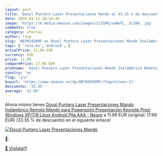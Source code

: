 ```yaml
---
layout: post
title: 'Doosl Puntero Laser Presentaciones Mando al 33.35 % de descuento'
date: 2020-03-12 18:54:49
image: 'https://m.media-amazon.com/images/I/31RKjvaNwTL._SL200_.jpg'
comments: true
category: ofertas
author: ring
slug: 'B07N192KMF-es Doosl Puntero Laser Presentaciones Mando Inalámbrico...'
tags: [ 'tole.es','android', ]
actualPrice: 11.99 EUR
currency: EUR
price: 11.99
comparePrice: 17.99 EUR
prodname: 'Doosl Puntero Laser Presentaciones Mando Inalámbrico Remoto Mando para Powerpoint Presentación  Keynote  Prezi  Windows XP/7/8  Linux  Android  Pila AAA - Negro'
country: 'es'
flag: '🇪🇸'
buyurl: 'https://www.amazon.es/dp/B07N192KMF/?tag=tolees-21'
descuento: '33.35'
average: '11.99'
---
```


Ahora mismo tienes [Doosl Puntero Laser Presentaciones Mando Inalámbrico Remoto Mando para Powerpoint Presentación  Keynote  Prezi  Windows XP/7/8  Linux  Android  Pila AAA - Negro](https://www.amazon.es/dp/B07N192KMF/?tag=tolees-21) a 11.99 EUR (original: 17.99 EUR) (33.35 %  de descuento) en el siguiente enlace!

[![Doosl Puntero Laser Presentaciones Mando](https://m.media-amazon.com/images/I/31RKjvaNwTL._SL200_.jpg)](https://www.amazon.es/dp/B07N192KMF/?tag=tolees-21)

🔎:


[🛒 Visítala!!!](https://www.amazon.es/dp/B07N192KMF/?tag=tolees-21)
